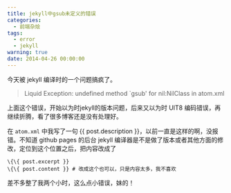 ```yaml
---
title: jekyll中gsub未定义的错误
categories:
  - 前端杂烩
tags:
  - error
  - jekyll
warning: true
date: 2014-04-26 00:00:00
---
```



今天被 jekyll 编译时的一个问题搞疯了。
  
> Liquid Exception: undefined method `gsub' for nil:NilClass in atom.xml

上面这个错误，开始以为时jekyll的版本问题，后来又以为时 UIT8 编码错误，再继续折腾，看了很多博客还是没有处理好。

在 `atom.xml` 中我写了一句 \{\{ post.description }}，以前一直是这样的啊，没报错。不知道 github pages 的后台 jekyll 编译器是不是做了版本或者其他方面的修改，定位到这个位置之后，把内容改成了

    \{\{ post.excerpt }}
    \{\{ post.content }} # 改成这个也可以，只是内容太多，我不喜欢
    
差不多整了我两个小时，这么点小错误，妹的！
